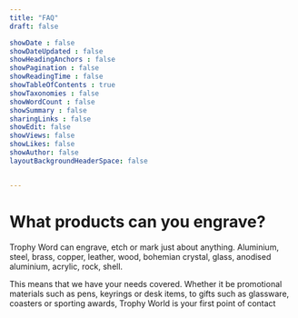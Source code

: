 ```yaml
---
title: "FAQ"
draft: false

showDate : false
showDateUpdated : false
showHeadingAnchors : false
showPagination : false
showReadingTime : false
showTableOfContents : true
showTaxonomies : false 
showWordCount : false
showSummary : false
sharingLinks : false
showEdit: false
showViews: false
showLikes: false
showAuthor: false
layoutBackgroundHeaderSpace: false


---
```


#  What products can you engrave?

​Trophy Word can engrave, etch or mark just about anything. Aluminium, steel, brass, copper, leather, wood, bohemian crystal, glass, anodised aluminium, acrylic, rock, shell.

​This means that we have your needs covered. Whether it be promotional materials such as pens, keyrings or desk items, to gifts such as glassware, coasters or sporting awards, Trophy World is your first point of contact
